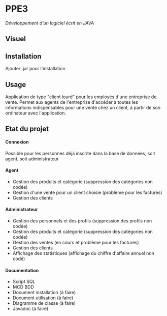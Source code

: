 # PPE3 
*Développement d’un logiciel écrit en JAVA*

## Visuel

## Installation
Ajouter .jar pour l'installation

## Usage
Application de type "client lourd" pour les employés d'une entreprise de vente. Permet aux agents de l'entreprise d'accéder à toutes les informations indispensables pour une vente chez un client, à partir de son ordinateur avec l'application.

## Etat du projet

#### Connexion 
Possible pour les personnes déjà inscrite dans la base de données, soit agent, soit administrateur

#### Agent
* Gestion des produits et catégorie (suppression des catégories non codée)
* Gestion d'une vente pour un client choisie (problème pour les factures)
* Gestion des clients

#### Administrateur
* Gestion des personnels et des profils (suppression des profils non codée)
* Gestion des produits et catégorie (suppression des catégories non codée)
* Gestion des ventes (en cours et problème pour les factures)
* Gestion des clients
* Affichage des statistiques (affichage du chiffre d'affaire annuel non codé)

#### Documentation
* Script SQL
* MCD BDD
* Document installation (à faire)
* Document utilisation (à faire)
* Diagramme de classe (à faire)
* Javadoc (à faire)
			
